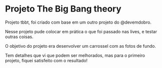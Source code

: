 # Projeto The Big Bang theory

 Projeto tbbt, foi criado com base em um outro projeto do @devemdobro.

 Nesse projeto pude colocar em prática o que foi passado nas lives, e testar outras coisas.

 O objetivo do projeto era desenvolver um carrossel com as fotos de fundo.

 Tem detalhes que vi que podem ser melhorados, mas para o primeiro projeto, fiquei satisfeito com o resultado!
